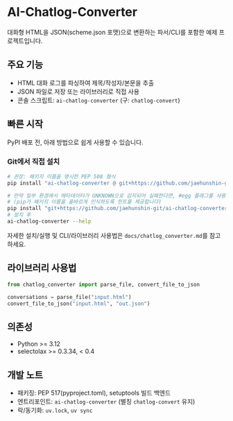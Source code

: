 # AI-Chatlog-Converter

대화형 HTML을 JSON(scheme.json 포맷)으로 변환하는 파서/CLI를 포함한 예제 프로젝트입니다.

## 주요 기능
- HTML 대화 로그를 파싱하여 제목/작성자/본문을 추출
- JSON 파일로 저장 또는 라이브러리로 직접 사용
- 콘솔 스크립트: `ai-chatlog-converter` (구: `chatlog-convert`)

## 빠른 시작
PyPI 배포 전, 아래 방법으로 쉽게 사용할 수 있습니다.

### Git에서 직접 설치
```bash
# 권장: 패키지 이름을 명시한 PEP 508 형식
pip install "ai-chatlog-converter @ git+https://github.com/jaehunshin-git/ai-chatlog-converter.git@main"

# 만약 일부 환경에서 메타데이터가 UNKNOWN으로 감지되어 실패한다면, #egg 플래그를 사용하세요.
# (pip가 패키지 이름을 올바르게 인식하도록 힌트를 제공합니다)
pip install "git+https://github.com/jaehunshin-git/ai-chatlog-converter.git@main#egg=ai-chatlog-converter"
# 설치 후
ai-chatlog-converter --help
```

자세한 설치/실행 및 CLI/라이브러리 사용법은 `docs/chatlog_converter.md`를 참고하세요.

## 라이브러리 사용법
```python
from chatlog_converter import parse_file, convert_file_to_json

conversations = parse_file("input.html")
convert_file_to_json("input.html", "out.json")
```

## 의존성
- Python >= 3.12
- selectolax >= 0.3.34, < 0.4

## 개발 노트
- 패키징: PEP 517(pyproject.toml), setuptools 빌드 백엔드
- 엔트리포인트: `ai-chatlog-converter` (별칭 `chatlog-convert` 유지)
- 락/동기화: `uv.lock`, `uv sync`
